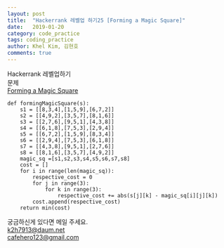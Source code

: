 ```yaml
---
layout: post
title:  "Hackerrank 레벨업 하기25 [Forming a Magic Square]"
date:   2019-01-20
category: code_practice
tags: coding_practice
author: Khel Kim, 김현호
comments: true
---
```


Hackerrank 레벨업하기  
문제  
[Forming a Magic Square](https://www.hackerrank.com/challenges/magic-square-forming/problem)

~~~
def formingMagicSquare(s):
    s1 = [[8,3,4],[1,5,9],[6,7,2]]
    s2 = [[4,9,2],[3,5,7],[8,1,6]]
    s3 = [[2,7,6],[9,5,1],[4,3,8]]
    s4 = [[6,1,8],[7,5,3],[2,9,4]]
    s5 = [[6,7,2],[1,5,9],[8,3,4]]
    s6 = [[2,9,4],[7,5,3],[6,1,8]]
    s7 = [[4,3,8],[9,5,1],[2,7,6]]
    s8 = [[8,1,6],[3,5,7],[4,9,2]]
    magic_sq =[s1,s2,s3,s4,s5,s6,s7,s8]
    cost = []
    for i in range(len(magic_sq)):
        respective_cost = 0
        for j in range(3):
            for k in range(3):
                respective_cost += abs(s[j][k] - magic_sq[i][j][k])
        cost.append(respective_cost)
    return min(cost)
~~~

궁금하신게 있다면 메일 주세요.  
k2h7913@daum.net  
cafehero123@gmail.com
